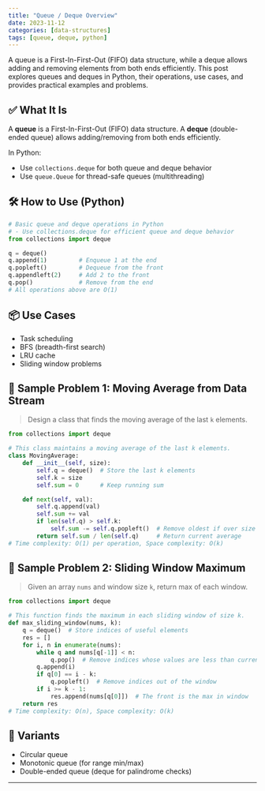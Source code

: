 ```yaml
---
title: "Queue / Deque Overview"
date: 2023-11-12
categories: [data-structures]
tags: [queue, deque, python]
---
```


A queue is a First-In-First-Out (FIFO) data structure, while a deque allows adding and removing elements from both ends efficiently. This post explores queues and deques in Python, their operations, use cases, and provides practical examples and problems.

## ✅ What It Is

A **queue** is a First-In-First-Out (FIFO) data structure. A **deque** (double-ended queue) allows adding/removing from both ends efficiently.

In Python:

- Use `collections.deque` for both queue and deque behavior
- Use `queue.Queue` for thread-safe queues (multithreading)

## 🛠️ How to Use (Python)

```python
# Basic queue and deque operations in Python
# - Use collections.deque for efficient queue and deque behavior
from collections import deque

q = deque()
q.append(1)         # Enqueue 1 at the end
q.popleft()         # Dequeue from the front
q.appendleft(2)     # Add 2 to the front
q.pop()             # Remove from the end
# All operations above are O(1)
```

## 📦 Use Cases

- Task scheduling
- BFS (breadth-first search)
- LRU cache
- Sliding window problems

## 📘 Sample Problem 1: Moving Average from Data Stream

> Design a class that finds the moving average of the last `k` elements.

```python
from collections import deque

# This class maintains a moving average of the last k elements.
class MovingAverage:
    def __init__(self, size):
        self.q = deque()  # Store the last k elements
        self.k = size
        self.sum = 0      # Keep running sum

    def next(self, val):
        self.q.append(val)
        self.sum += val
        if len(self.q) > self.k:
            self.sum -= self.q.popleft()  # Remove oldest if over size
        return self.sum / len(self.q)     # Return current average
# Time complexity: O(1) per operation, Space complexity: O(k)
```

## 📘 Sample Problem 2: Sliding Window Maximum

> Given an array `nums` and window size `k`, return max of each window.

```python
from collections import deque

# This function finds the maximum in each sliding window of size k.
def max_sliding_window(nums, k):
    q = deque()  # Store indices of useful elements
    res = []
    for i, n in enumerate(nums):
        while q and nums[q[-1]] < n:
            q.pop()  # Remove indices whose values are less than current
        q.append(i)
        if q[0] == i - k:
            q.popleft()  # Remove indices out of the window
        if i >= k - 1:
            res.append(nums[q[0]])  # The front is the max in window
    return res
# Time complexity: O(n), Space complexity: O(k)
```

## 🔁 Variants

- Circular queue
- Monotonic queue (for range min/max)
- Double-ended queue (deque for palindrome checks)

---

